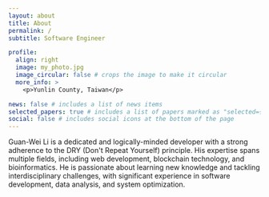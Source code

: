 ```yaml
---
layout: about
title: About
permalink: /
subtitle: Software Engineer

profile:
  align: right
  image: my_photo.jpg
  image_circular: false # crops the image to make it circular
  more_info: >
    <p>Yunlin County, Taiwan</p>

news: false # includes a list of news items
selected_papers: true # includes a list of papers marked as "selected={true}"
social: false # includes social icons at the bottom of the page
---
```


Guan-Wei Li is a dedicated and logically-minded developer with a strong adherence to the DRY (Don't Repeat Yourself) principle. His expertise spans multiple fields, including web development, blockchain technology, and bioinformatics. He is passionate about learning new knowledge and tackling interdisciplinary challenges, with significant experience in software development, data analysis, and system optimization.
